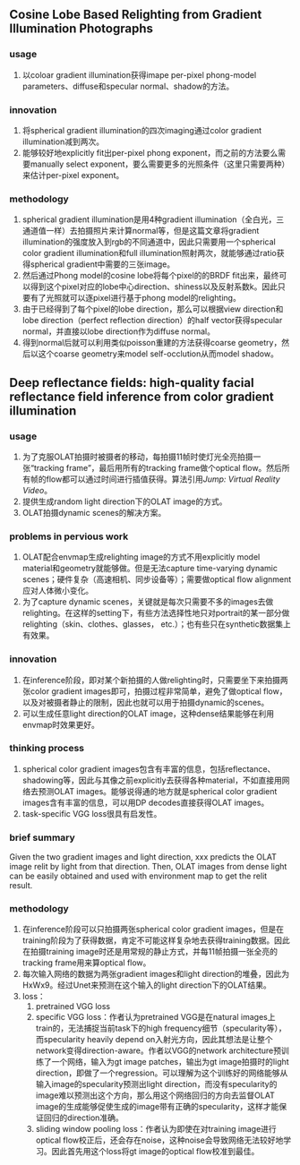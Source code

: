 ## Cosine Lobe Based Relighting from Gradient Illumination Photographs

### usage
1. 以coloar gradient illumination获得imape per-pixel phong-model parameters、diffuse和specular normal、shadow的方法。

### innovation
1. 将spherical gradient illumination的四次imaging通过color gradient illumination减到两次。
2. 能够较好地explicitly fit出per-pixel phong exponent，而之前的方法要么需要manually select exponent，要么需要更多的光照条件（这里只需要两种）来估计per-pixel exponent。

### methodology
1. spherical gradient illumination是用4种gradient illumination（全白光，三通道值一样）去拍摄照片来计算normal等，但是这篇文章将gradient illumination的强度放入到rgb的不同通道中，因此只需要用一个spherical color gradient illumination和full illumination照射两次，就能够通过ratio获得spherical gradient中需要的三张image。
2. 然后通过Phong model的cosine lobe将每个pixel的的BRDF fit出来，最终可以得到这个pixel对应的lobe中心direction、shiness以及反射系数k。因此只要有了光照就可以逐pixel进行基于phong model的relighting。
3. 由于已经得到了每个pixel的lobe direction，那么可以根据view direction和lobe direction（perfect reflection direction）的half vector获得specular normal，并直接以lobe direction作为diffuse normal。
4. 得到normal后就可以利用类似poisson重建的方法获得coarse geometry，然后以这个coarse geometry来model self-occlution从而model shadow。


## Deep reflectance fields: high-quality facial reflectance field inference from color gradient illumination

### usage
1. 为了克服OLAT拍摄时被摄者的移动，每拍摄11帧时使灯光全亮拍摄一张“tracking frame”，最后用所有的tracking frame做个optical flow。然后所有帧的flow都可以通过时间进行插值获得。算法引用*Jump: Virtual Reality Video*。
2. 提供生成random light direction下的OLAT image的方式。
3. OLAT拍摄dynamic scenes的解决方案。

### problems in pervious work
1. OLAT配合envmap生成relighting image的方式不用explicitly model material和geometry就能够做。但是无法capture time-varying dynamic scenes；硬件复杂（高速相机、同步设备等）；需要做optical flow alignment应对人体微小变化。
2. 为了capture dynamic scenes，关键就是每次只需要不多的images去做relighting。在这样的setting下，有些方法选择性地只对portrait的某一部分做relighting（skin、clothes、glasses， etc.）；也有些只在synthetic数据集上有效果。

### innovation
1. 在inference阶段，即对某个新拍摄的人做relighting时，只需要坐下来拍摄两张color gradient images即可，拍摄过程非常简单，避免了做optical flow，以及对被摄者静止的限制，因此也就可以用于拍摄dynamic的scenes。
2. 可以生成任意light direction的OLAT image，这种dense结果能够在利用envmap时效果更好。

### thinking process
1. spherical color gradient images包含有丰富的信息，包括reflectance、shadowing等，因此与其像之前explicitly去获得各种material，不如直接用网络去预测OLAT images。能够说得通的地方就是spherical color gradient images含有丰富的信息，可以用DP decodes直接获得OLAT images。
2. task-specific VGG loss很具有启发性。

### brief summary
Given the two gradient images and light direction, xxx predicts the OLAT image relit by light from that direction. Then, OLAT images from dense light can be easily obtained and used with environment map to get the relit result.

### methodology
1. 在inference阶段可以只拍摄两张spherical color gradient images，但是在training阶段为了获得数据，肯定不可能这样复杂地去获得training数据。因此在拍摄training image时还是用常规的静止方式，并每11帧拍摄一张全亮的tracking frame用来算optical flow。
2. 每次输入网络的数据为两张gradient images和light direction的堆叠，因此为HxWx9。经过Unet来预测在这个输入的light direction下的OLAT结果。
3. loss：
   1. pretrained VGG loss
   2. specific VGG loss：作者认为pretrained VGG是在natural images上train的，无法捕捉当前task下的high frequency细节（specularity等），而specularity heavily depend on入射光方向，因此其想法是让整个network变得direction-aware。作者以VGG的network architecture预训练了一个网络，输入为gt image patches，输出为gt image拍摄时的light direction，即做了一个regression。可以理解为这个训练好的网络能够从输入image的specularity预测出light direction，而没有specularity的image难以预测出这个方向，那么用这个网络回归的方向去监督OLAT image的生成能够促使生成的image带有正确的specularity，这样才能保证回归的direction准确。
   3. sliding window pooling loss：作者认为即使在对training image进行optical flow校正后，还会存在noise，这种noise会导致网络无法较好地学习。因此首先用这个loss将gt image的optical flow校准到最佳。

